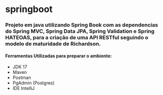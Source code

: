# springboot
### Projeto em java utilizando Spring Book com as dependencias do Spring MVC, Spring Data JPA, Spring Validation e Spring HATEOAS, para a criação de uma API RESTful seguindo o modelo de maturidade de Richardson.


#### Ferramentas Utilizadas para preparar o ambiente:
- JDK 17
- Maven
- Postman
- PgAdmin (Postgres)
- IDE IntelliJ

